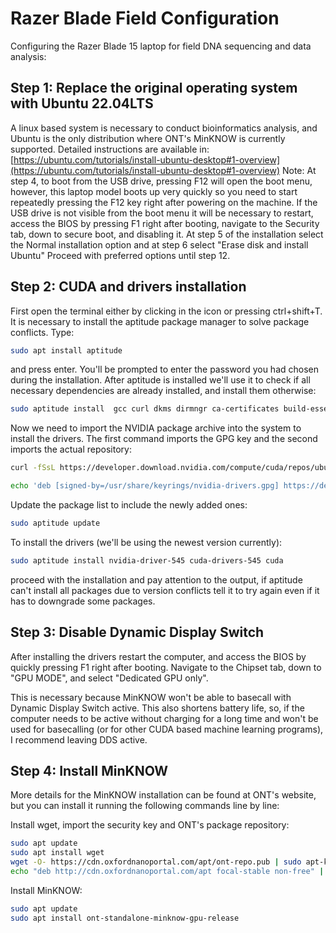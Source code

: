 # Razer Blade Field Configuration
Configuring the Razer Blade 15 laptop for field DNA sequencing and data analysis:

## Step 1: Replace the original operating system with Ubuntu 22.04LTS
A linux based system is necessary to conduct bioinformatics analysis, and Ubuntu is the only distribution where ONT's MinKNOW is currently supported.
Detailed instructions are available in: [https://ubuntu.com/tutorials/install-ubuntu-desktop#1-overview](https://ubuntu.com/tutorials/install-ubuntu-desktop#1-overview)
Note: At step 4, to boot from the USB drive, pressing F12 will open the boot menu, however, this laptop model boots up very quickly so you need to start repeatedly pressing the F12 key right after powering on the machine.
If the USB drive is not visible from the boot menu it will be necessary to restart, access the BIOS by pressing F1 right after booting, navigate to the Security tab, down to secure boot, and disabling it.
At step 5 of the installation select the Normal installation option and at step 6 select "Erase disk and install Ubuntu"
Proceed with preferred options until step 12.

## Step 2: CUDA and drivers installation
First open the terminal either by clicking in the icon or pressing ctrl+shift+T. It is necessary to install the aptitude package manager to solve package conflicts. Type:
```bash
sudo apt install aptitude
```
and press enter. You'll be prompted to enter the password you had chosen during the installation.
After aptitude is installed we'll use it to check if all necessary dependencies are already installed, and install them otherwise:
```bash
sudo aptitude install  gcc curl dkms dirmngr ca-certificates build-essential software-properties-common apt-transport-https  
```
Now we need to import the NVIDIA package archive into the system to install the drivers. The first command imports the GPG key and the second imports the actual repository:
```bash
curl -fSsL https://developer.download.nvidia.com/compute/cuda/repos/ubuntu2204/x86_64/3bf863cc.pub | sudo gpg --dearmor | sudo tee /usr/share/keyrings/nvidia-drivers.gpg > /dev/null 2>&1
```
```bash
echo 'deb [signed-by=/usr/share/keyrings/nvidia-drivers.gpg] https://developer.download.nvidia.com/compute/cuda/repos/ubuntu2204/x86_64/ /' | sudo tee /etc/apt/sources.list.d/nvidia-drivers.list
```
Update the package list to include the newly added ones:
```bash
sudo aptitude update
```
To install the drivers (we'll be using the newest version currently):
```bash
sudo aptitude install nvidia-driver-545 cuda-drivers-545 cuda
```
proceed with the installation and pay attention to the output, if aptitude can't install all packages due to version conflicts tell it to try again even if it has to downgrade some packages.

## Step 3: Disable Dynamic Display Switch

After installing the drivers restart the computer, and access the BIOS by quickly pressing F1 right after booting. Navigate to the Chipset tab, down to "GPU MODE", and select "Dedicated GPU only".

This is necessary because MinKNOW won't be able to basecall with Dynamic Display Switch active. This also shortens battery life, so, if the computer needs to be active without charging for a long time and won't be used for basecalling (or for other CUDA based machine learning programs), I recommend leaving DDS active.  

## Step 4: Install MinKNOW

More details for the MinKNOW installation can be found at ONT's website, but you can install it running the following commands line by line:

Install wget, import the security key and ONT's package repository:
```bash
sudo apt update
sudo apt install wget
wget -O- https://cdn.oxfordnanoportal.com/apt/ont-repo.pub | sudo apt-key add -
echo "deb http://cdn.oxfordnanoportal.com/apt focal-stable non-free" | sudo tee /etc/apt/sources.list.d/nanoporetech.sources.list
```
Install MinKNOW:
```bash
sudo apt update
sudo apt install ont-standalone-minknow-gpu-release
```
